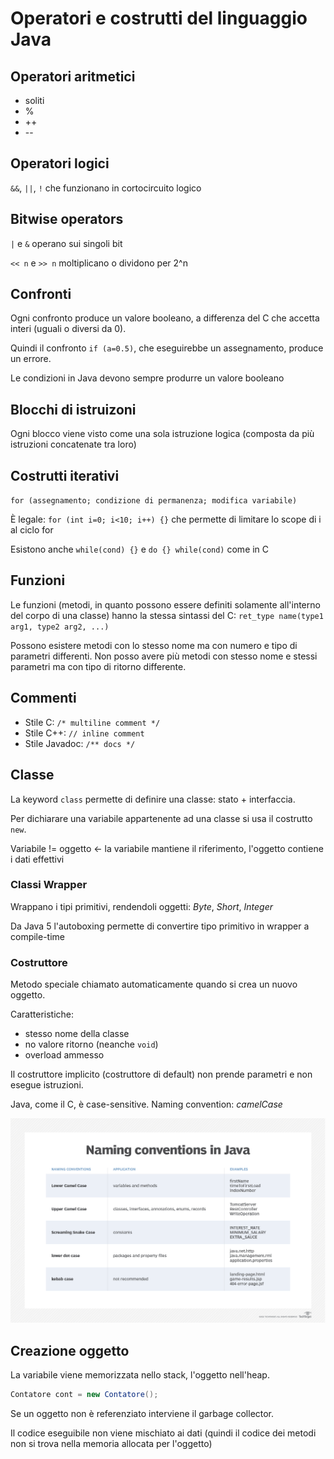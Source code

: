 # Operatori e costrutti del linguaggio Java

## Operatori aritmetici
- soliti
- %
- ++
- \-\-

## Operatori logici
`&&`, `||`, `!` che funzionano in cortocircuito logico

## Bitwise operators
`|` e `&` operano sui singoli bit

`<< n` e `>> n` moltiplicano o dividono per 2^n

## Confronti
Ogni confronto produce un valore booleano, a differenza del C che accetta interi (uguali o diversi da 0).

Quindi il confronto `if (a=0.5)`, che eseguirebbe un assegnamento, produce un errore.

Le condizioni in Java devono sempre produrre un valore booleano

## Blocchi di istruizoni
Ogni blocco viene visto come una sola istruzione logica (composta da più istruzioni concatenate tra loro)

## Costrutti iterativi
`for (assegnamento; condizione di permanenza; modifica variabile)`

È legale: `for (int i=0; i<10; i++) {}` che permette di limitare lo scope di i al ciclo for

Esistono anche `while(cond) {}` e `do {} while(cond)` come in C

## Funzioni
Le funzioni (metodi, in quanto possono essere definiti solamente all'interno del corpo di una classe) hanno la stessa sintassi del C: `ret_type name(type1 arg1, type2 arg2, ...)`

Possono esistere metodi con lo stesso nome ma con numero e tipo di parametri differenti. Non posso avere più metodi con stesso nome e stessi parametri ma con tipo di ritorno differente.

## Commenti
- Stile C: `/* multiline comment */`
- Stile C++: `// inline comment`
- Stile Javadoc: `/** docs */`

## Classe
La keyword `class` permette di definire una classe: stato + interfaccia.

Per dichiarare una variabile appartenente ad una classe si usa il costrutto `new`.

Variabile != oggetto &larr; la variabile mantiene il riferimento, l'oggetto contiene i dati effettivi

### Classi Wrapper
Wrappano i tipi primitivi, rendendoli oggetti: _Byte_, _Short_, _Integer_

Da Java 5 l'autoboxing permette di convertire tipo primitivo in wrapper a compile-time

### Costruttore
Metodo speciale chiamato automaticamente quando si crea un nuovo oggetto.

Caratteristiche:
- stesso nome della classe
- no valore ritorno (neanche `void`)
- overload ammesso

Il costruttore implicito (costruttore di default) non prende parametri e non esegue istruzioni.

Java, come il C, è case-sensitive. Naming convention: *camelCase*

![namconv](java_naming_convention.png)

## Creazione oggetto
La variabile viene memorizzata nello stack, l'oggetto nell'heap.
```java
Contatore cont = new Contatore();
```

Se un oggetto non è referenziato interviene il garbage collector.

Il codice eseguibile non viene mischiato ai dati (quindi il codice dei metodi non si trova nella memoria allocata per l'oggetto)
